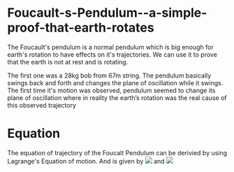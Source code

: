 # Foucault-s-Pendulum--a-simple-proof-that-earth-rotates
The Foucault's pendulum is a normal pendulum which is big enough for earth's rotation to have effects on it's trajectories. We can use it to prove that the earth is not at rest and is rotating.

The first one was a  28kg bob from 67m string. The pendulum basically swings back and forth and changes the plane of oscillation while it swings. The first time it's motion was observed, pendulum seemed to change its plane of oscillation where in reality the earth’s rotation was the real cause of this observed trajectory

# Equation 
The equation of trajectory of the Foucalt Pendulum can be derivied by using Lagrange's Equation of motion. And is given by
<img src="https://render.githubusercontent.com/render/math?math=\ddot{x} - 2\dot{y}\Omega\sin(\lambda) + \frac{gx}{l} = 0">
and 
<img src="https://render.githubusercontent.com/render/math?math=\ddot{y} +2\dot{x}\Omega\sin(\lambda) +\frac{gy}{l} = 0">

